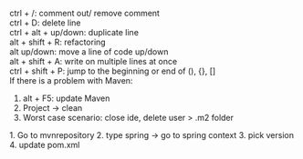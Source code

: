 ctrl + /: comment out/ remove comment<br>
ctrl + D: delete line<br>
ctrl + alt + up/down: duplicate line<br>
alt + shift + R: refactoring<br>
alt up/down: move a line of code up/down<br>
alt + shift + A: write on multiple lines at once<br>
ctrl + shift + P: jump to the beginning or end of (), {}, []<br>
<Maven>
If there is a problem with Maven:
1. alt + F5: update Maven
2. Project -> clean
3. Worst case scenario: close ide, delete user > .m2 folder

<Spring library setting>
1. Go to mvnrepository
2. type spring -> go to spring context
3. pick version
4. update pom.xml
  
